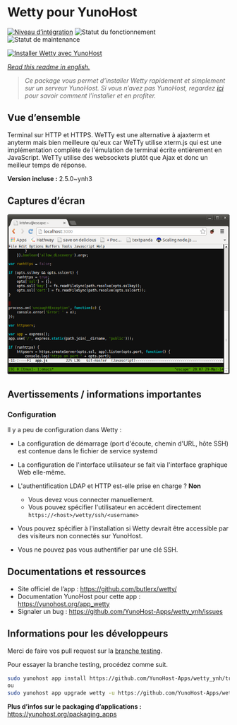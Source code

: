 <!--
N.B.: This README was automatically generated by https://github.com/YunoHost/apps/tree/master/tools/README-generator
It shall NOT be edited by hand.
-->

# Wetty pour YunoHost

[![Niveau d’intégration](https://dash.yunohost.org/integration/wetty.svg)](https://dash.yunohost.org/appci/app/wetty) ![Statut du fonctionnement](https://ci-apps.yunohost.org/ci/badges/wetty.status.svg) ![Statut de maintenance](https://ci-apps.yunohost.org/ci/badges/wetty.maintain.svg)

[![Installer Wetty avec YunoHost](https://install-app.yunohost.org/install-with-yunohost.svg)](https://install-app.yunohost.org/?app=wetty)

*[Read this readme in english.](./README.md)*

> *Ce package vous permet d’installer Wetty rapidement et simplement sur un serveur YunoHost.
Si vous n’avez pas YunoHost, regardez [ici](https://yunohost.org/#/install) pour savoir comment l’installer et en profiter.*

## Vue d’ensemble

Terminal sur HTTP et HTTPS. WeTTy est une alternative à ajaxterm et anyterm mais bien meilleure qu'eux car WeTTy utilise xterm.js qui est une implémentation complète de l'émulation de terminal écrite entièrement en JavaScript. WeTTy utilise des websockets plutôt que Ajax et donc un meilleur temps de réponse.


**Version incluse :** 2.5.0~ynh3

## Captures d’écran

![Capture d’écran de Wetty](./doc/screenshots/terminal.png)

## Avertissements / informations importantes

### Configuration

Il y a peu de configuration dans Wetty :
* La configuration de démarrage (port d'écoute, chemin d'URL, hôte SSH) est contenue dans le fichier de service systemd
* La configuration de l'interface utilisateur se fait via l'interface graphique Web elle-même.

* L'authentification LDAP et HTTP est-elle prise en charge ? **Non**
  * Vous devez vous connecter manuellement.
  * Vous pouvez spécifier l'utilisateur en accédent directement `https://<host>/wetty/ssh/<username>`

* Vous pouvez spécifier à l'installation si Wetty devrait être accessible par des visiteurs non connectés sur YunoHost.

* Vous ne pouvez pas vous authentifier par une clé SSH.

## Documentations et ressources

* Site officiel de l’app : <https://github.com/butlerx/wetty/>
* Documentation YunoHost pour cette app : <https://yunohost.org/app_wetty>
* Signaler un bug : <https://github.com/YunoHost-Apps/wetty_ynh/issues>

## Informations pour les développeurs

Merci de faire vos pull request sur la [branche testing](https://github.com/YunoHost-Apps/wetty_ynh/tree/testing).

Pour essayer la branche testing, procédez comme suit.

``` bash
sudo yunohost app install https://github.com/YunoHost-Apps/wetty_ynh/tree/testing --debug
ou
sudo yunohost app upgrade wetty -u https://github.com/YunoHost-Apps/wetty_ynh/tree/testing --debug
```

**Plus d’infos sur le packaging d’applications :** <https://yunohost.org/packaging_apps>
